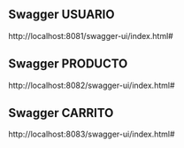 ## Swagger USUARIO
http://localhost:8081/swagger-ui/index.html#

## Swagger PRODUCTO
http://localhost:8082/swagger-ui/index.html#

## Swagger CARRITO
http://localhost:8083/swagger-ui/index.html#
